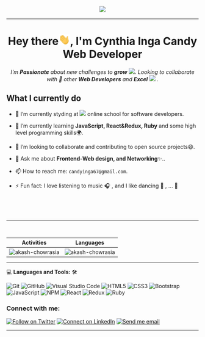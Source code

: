<p align="center"><img src="https://camo.githubusercontent.com/bc5c77acb656737f31a814e6b1406b4a7d6561bf910db19b23ae228aa6aa6f6c/68747470733a2f2f6d656469612e67697068792e636f6d2f6d656469612f6457784f33364a7a643662545374356449592f67697068792e676966" height="200"/></p><hr><h1 align="center">Hey there<img src="https://raw.githubusercontent.com/ABSphreak/ABSphreak/master/gifs/Hi.gif" width="30px">, I'm Cynthia Inga Candy </br>Web Developer</h1>

 
<p align="center">
  <em>I'm <b>Passionate</b>
    about new challenges to 
    <b>grow</b> <img src="https://github.com/TheDudeThatCode/TheDudeThatCode/blob/master/Assets/Rocket.gif" width="18px">. Looking to collaborate with 👯 other <b> Web Developers</b> and
    <b>Excel</b> <img src="https://github.com/TheDudeThatCode/TheDudeThatCode/blob/master/Assets/Medal.gif" width="20px">&nbsp.
  </em> 
  <br>
  
  <summary><h2>What I currently do</h2></summary>
    
- 🔭 I’m currently styding at ![](https://img.shields.io/badge/Microverse-blueviolet) online school for software developers.
- 🌱 I’m currently learning **JavaScript, React&Redux, Ruby** and some high level programming skills🌍️.
- 👯 I’m looking to collaborate and contributing to open source projects😄.
- 💬 Ask me about **Frontend-Web design, and Networking**✨️.. 
- 📫 How to reach me: `candyinga67@gmail.com`.
- ⚡ Fun fact: I love listening to music 🎧 , and I like dancing :dancer: , ... 🎵 
    
    <br>
</p>
<br>

<hr>

<p align="center">&nbsp;
 
| Activities |   Languages |
| ---------- | ----------- |
 | <img align="center" src="https://github-readme-stats.vercel.app/api?username=cynthiainga&show_icons=true&theme=tokyonight" alt="akash-chowrasia" width="410" /> | <img align="center" src="https://github-readme-stats.vercel.app/api/top-langs?username=cynthiainga&show_icons=true&theme=tokyonight&layout=compact" alt="akash-chowrasia" />|
</p>

<hr>

💻 **Languages and Tools:** 🛠️<br>

![Git](https://img.shields.io/badge/-Git-000000?style=flat&logo=git&logoColor=F05032&labelColor=ffffff)
![GitHub](https://img.shields.io/badge/-GitHub-000000?style=flat&logo=github&logoColor=000000&labelColor=ffffff)
![Visual Studio Code](https://img.shields.io/badge/-VSCode-000000?style=flat&logo=visual-studio-code&labelColor=007ACC)
![HTML5](https://img.shields.io/badge/-HTML5-000000?style=flat&logo=html5&logoColor=ffffff&labelColor=E34F26)
![CSS3](https://img.shields.io/badge/-CSS3-000000?style=flat&logo=css3&logoColor=ffffff&labelColor=1572B6)
![Bootstrap](https://img.shields.io/badge/-Bootstrap-000000?style=flat&logo=bootstrap&logoColor=ffffff&labelColor=563D7C)
![JavaScript](https://img.shields.io/badge/-JavaScript-000000?style=flat&logo=javascript)
![NPM](https://img.shields.io/badge/-NPM-000000?style=flat&logo=NPM)
![React](https://img.shields.io/badge/-React-000000?style=flat&logo=react)
![Redux](https://img.shields.io/badge/-Redux-000000?style=flat&logo=Redux&logoColor=violet)
![Ruby](https://img.shields.io/badge/-Ruby-000000?style=flat&logo=ruby&logoColor=red)


### Connect with me:

[![Follow on Twitter](https://img.shields.io/badge/--twitter?label=Twitter&logo=Twitter&style=social)](https://twitter.com/CynthiaInga_C) [![Connect on LinkedIn](https://img.shields.io/badge/--linkedin?label=LinkedIn&logo=LinkedIn&style=social)](https://www.linkedin.com/in/cynthia-inga/)
[![Send me email](https://img.shields.io/badge/--gmail?label=Gmail&logo=Gmail&style=social)](candyinga67@gmail.com)
<!-- https://img.shields.io/badge/GitLab-330F63?style=for-the-badge&logo=gitlab&logoColor=white -->

<hr>
<br>
